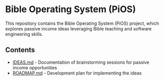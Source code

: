 # Bible Operating System (PiOS)

This repository contains the Bible Operating System (PiOS) project, which explores passive income ideas leveraging Bible teaching and software engineering skills.

## Contents

- [IDEAS.md](IDEAS.md) - Documentation of brainstorming sessions for passive income opportunities
- [ROADMAP.md](ROADMAP.md) - Development plan for implementing the ideas
